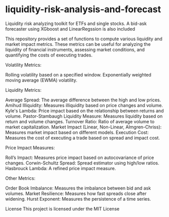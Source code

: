 # liquidity-risk-analysis-and-forecast
Liquidity risk analyzing toolkit for ETFs and single stocks. A bid-ask forecaster using XGboost and LinearRegssion is also included

This repository provides a set of functions to compute various liquidity and market impact metrics. These metrics can be useful for analyzing the liquidity of financial instruments, assessing market conditions, and quantifying the costs of executing trades.

Volatility Metrics:

Rolling volatility based on a specified window.
Exponentially weighted moving average (EWMA) volatility.

Liquidity Metrics:

Average Spread: The average difference between the high and low prices.
Amihud Illiquidity: Measures illiquidity based on price changes and volume.
Kyle's Lambda: Price impact based on the relationship between returns and volume.
Pastor-Stambaugh Liquidity Measure: Measures liquidity based on return and volume changes.
Turnover Ratio: Ratio of average volume to market capitalization.
Market Impact (Linear, Non-Linear, Almgren-Chriss): Measures market impact based on different models.
Execution Cost: Measures the cost of executing a trade based on spread and impact cost.

Price Impact Measures:

Roll’s Impact: Measures price impact based on autocovariance of price changes.
Corwin-Schultz Spread: Spread estimator using high/low ratios.
Hasbrouck Lambda: A refined price impact measure.

Other Metrics:

Order Book Imbalance: Measures the imbalance between bid and ask volumes.
Market Resilience: Measures how fast spreads close after widening.
Hurst Exponent: Measures the persistence of a time series.

License
This project is licensed under the MIT License 
